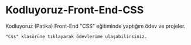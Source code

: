 # Kodluyoruz-Front-End-CSS
Kodluyoruz (Patika) Front-End "CSS" eğitiminde yaptığım ödev ve projeler.
<br>

```
"Css" klasörüne tıklayarak ödevlerime ulaşabilirsiniz.
```

